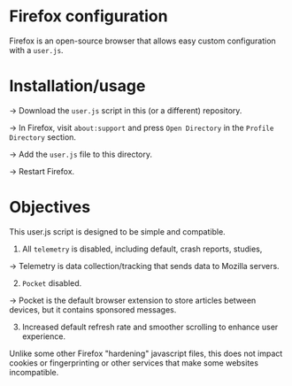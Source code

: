 # Firefox configuration
Firefox is an open-source browser that allows easy custom configuration with a `user.js`.

# Installation/usage

-> Download the `user.js` script in this (or a different) repository.

-> In Firefox, visit `about:support` and press `Open Directory` in the `Profile Directory` section.

-> Add the `user.js` file to this directory.

-> Restart Firefox.

# Objectives

This user.js script is designed to be simple and compatible.

1. All `telemetry` is disabled, including default, crash reports, studies,

-> Telemetry is data collection/tracking that sends data to Mozilla servers.

2. `Pocket` disabled.

-> Pocket is the default browser extension to store articles between devices, but it contains sponsored messages.

3. Increased default refresh rate and smoother scrolling to enhance user experience.

Unlike some other Firefox "hardening" javascript files, this does not impact cookies or fingerprinting or other services that make some websites incompatible.
